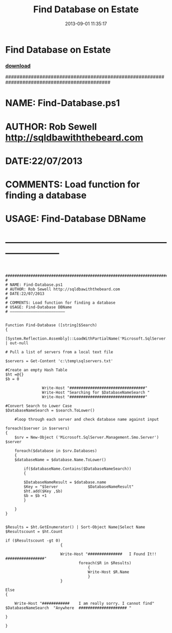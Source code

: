 ﻿---
pid:            4435
parent:         0
children:       
poster:         Rob Sewell
title:          Find Database on Estate
date:           2013-09-01 11:35:17
description:    
 #############################################################################################
#
# NAME: Find-Database.ps1
# AUTHOR: Rob Sewell http://sqldbawiththebeard.com
# DATE:22/07/2013
#
# COMMENTS: Load function for finding a database
# USAGE: Find-Database DBName
# ————————————————————————

format:         posh
---

# Find Database on Estate

### [download](4435.ps1)  


 #############################################################################################
#
# NAME: Find-Database.ps1
# AUTHOR: Rob Sewell http://sqldbawiththebeard.com
# DATE:22/07/2013
#
# COMMENTS: Load function for finding a database
# USAGE: Find-Database DBName
# ————————————————————————


```posh

 #############################################################################################
#
# NAME: Find-Database.ps1
# AUTHOR: Rob Sewell http://sqldbawiththebeard.com
# DATE:22/07/2013
#
# COMMENTS: Load function for finding a database
# USAGE: Find-Database DBName
# ————————————————————————


Function Find-Database ([string]$Search)
{

[System.Reflection.Assembly]::LoadWithPartialName('Microsoft.SqlServer.SMO') | out-null

# Pull a list of servers from a local text file

$servers = Get-Content 'c:\temp\sqlservers.txt'

#Create an empty Hash Table
$ht =@{}
$b = 0

				Write-Host "#################################"
				Write-Host "Searching for $DatabaseNameSearch "  
				Write-Host "#################################"  

#Convert Search to Lower Case
$DatabaseNameSearch = $search.ToLower()                                   

	#loop through each server and check database name against input
                    
foreach($server in $servers)
{
	$srv = New-Object ('Microsoft.SqlServer.Management.Smo.Server') $server
    
	foreach($database in $srv.Databases)
	{
    $databaseName = $database.Name.ToLower()

    	if($databaseName.Contains($DatabaseNameSearch))
        {

		$DatabaseNameResult = $database.name
        $Key = "$Server             $DatabaseNameResult"
        $ht.add($Key ,$b)
        $b = $b +1
        }

    }        
}


$Results = $ht.GetEnumerator() | Sort-Object Name|Select Name
$Resultscount = $ht.Count

if ($Resultscount -gt 0)
                        {

				        Write-Host "###############   I Found It!!  #################"
                                foreach($R in $Results)
                                    {
				                    Write-Host $R.Name 
                                    }
                        }

Else
{

    Write-Host "############    I am really sorry. I cannot find"  $DatabaseNameSearch  "Anywhere  ##################### "

}             

}

```
